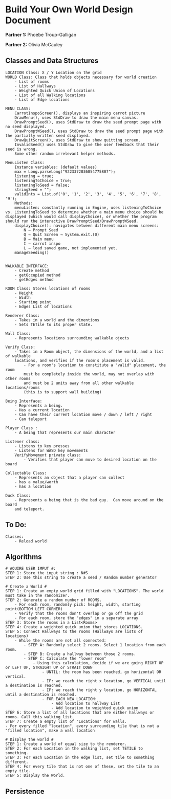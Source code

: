 # Build Your Own World Design Document

**Partner 1:** Phoebe Troup-Galligan 

**Partner 2:** Olivia McCauley 

## Classes and Data Structures
    LOCATION Class: X / Y Location on the grid
    WORLD Class: Class that holds objects necessary for world creation
        - List of rooms 
        - List of Hallways
        - Weighted Quick Union of Locations
        - List of all Walking locations
        - List of Edge locations 
    
    MENU CLASS: 
        CarrotInspoScreen(), displays an inspiring carrot picture 
        DrawMenu(), uses StdDraw to draw the main menu canvas. 
        DrawPromptSeed(), uses StdDraw to draw the seed prompt page with no seed displayed. 
        DrawPromptWSeed(), uses StdDraw to draw the seed prompt page with the partially written seed displayed. 
        DrawQuitScreen(), uses StdDraw to show quitting screen.
        InvalidSeed() uses StdDraw to give the user feedback that their seed is wrong. 
        Some other random irrelevant helper methods. 
    
    MenuListen Class: 
        Instance variables: (default values) 
        max = Long.parseLong("9223372036854775807");
        listening = true;
        listeningToChoice = true;
        listeningToSeed = false;
        stringSeed = "";
        validInts = List.of('0', '1', '2', '3', '4', '5', '6', '7', '8', '9');
        Methods: 
        menuListen: constantly running in Engine, uses listeningToChoice vs. ListeningToSeed to determine whether a main menu choice should be displayed (which would call displayChoice), or whether the program should run the interactive DrawPromptSeed/DrawPromptWSeed.
        displayChoice(): navigates between different main menu screens:
            N → Prompt Seed
            Q → Quit Screen → System.exit.(0)
            B → Main menu 
            I → carrot inspo 
            L → load saved game, not implemented yet. 
        manageSeeding()

       
    WALKABLE INTERFACE: 
        - Create method
        - getOccupied method
        - getEdges method
    
    ROOM Class: Stores locations of rooms
        - Height 
        - Width 
        - Starting point 
        - Edges List of locations
        
    Renderer Class: 
        - Takes in a world and the dimentions 
        - Sets TETile to its proper state. 
        
    Wall Class: 
        - Represents locations surrounding walkable ojects
        
    Verify Class: 
        - Takes in a Room object, the dimensions of the world, and a list of walkable
        locations, and verifies if the room's placement is valid.
            - For a room's location to constitute a "valid" placement, the room 
            must be completely inside the world, may not overlap with other rooms
            and must be 2 units away from all other walkable locations/rooms 
            (this is to support wall building) 
            
    Being Interface: 
        - Represents a being.  
        - Has a current location
        - Can have their current location move / down / left / right 
        - Can teleport
    
    Player Class : 
        - A being that represents our main character
        
    Listener class: 
        - Listens to key presses 
        - Listens for WASD key movements
        VerifyMovement private class: 
            - Verifies that player can move to desired location on the board
            
    Collectable Class: 
        - Represents an object that a player can collect 
        - has a value/worth 
        - has a location 
    
    Duck Class:     
        - Represents a being that is the bad guy.  Can move around on the board
        and teleport. 
            
## To Do:         
    Classes:
        - Reload world 
        

## Algorithms

    # AQUIRE USER IMPUT #:
    STEP 1: Store the input string : N#S
    STEP 2: Use this string to create a seed / Random number generator 
    
    # Create a World #
    STEP 1: Create an empty world grid filled with "LOCATIONS". The world must take in the randomizer.  
    STEP 2: Generate a random number of ROOMS. 
        - For each room, randomly pick: height, width, starting point(BOTTOM LEFT CORNER)
        - Verify that the rooms don't overlap or go off the grid
        - For each room, store the "edges" in a separate array
    STEP 3: Store the rooms in a List<Rooms>
    STEP 4: Create a weighted quick union that stores LOCATIONS.
    STEP 5: Connect Hallways to the rooms (Hallways are lists of locations)
        - While the rooms are not all connected: 
            - STEP A: Randomly select 2 rooms. Select 1 location from each room. 
            - STEP B: Create a hallway between those 2 rooms. 
            - STEP C: Calculate the "lower room"
                - Using this calculation, decide if we are going RIGHT UP or LEFT UP, STRAIGHT UP or STRAIT DOWN
                    - UNTIL: the room has been reached, go horizontal OR vertical. 
                    - IF: we reach the right x location, go VERTICAL until a destination is reached.
                    - IF: we reach the right y location, go HORIZONTAL until a destination is reached.
                    - FOR EACH NEW LOCATION:
                        - Add location to hallway List
                        - Add location to weighted quick union
    STEP 6: Store a list of all locations that are either hallways or rooms. Call this walking list. 
    STEP 7: Create a empty list of "Locations" for walls.
    - For every filled "location", every surrounding tile that is not a "filled location", make a wall location
    
    # Display the world #
    STEP 1: Create a world of equal size to the renderer.  
    STEP 2: For each Location in the walking list, set TETILE to something. 
    STEP 3: For each Location in the edge list, set tile to something different.  
    STEP 4: For every tile that is not one of these, set the tile to an empty tile. 
    STEP 5: Display the World. 

## Persistence


